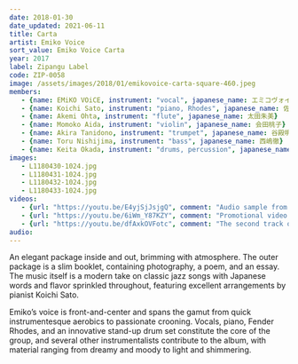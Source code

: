 ```yaml
---
date: 2018-01-30
date_updated: 2021-06-11
title: Carta
artist: Emiko Voice
sort_value: Emiko Voice Carta
year: 2017
label: Zipangu Label
code: ZIP-0058
image: /assets/images/2018/01/emikovoice-carta-square-460.jpeg
members:
   - {name: EMiKO VOiCE, instrument: "vocal", japanese_name: エミコヴォイス, url: "http://www.emikovoice.com"}
   - {name: Koichi Sato, instrument: "piano, Rhodes", japanese_name: 佐藤浩一}
   - {name: Akemi Ohta, instrument: "flute", japanese_name: 太田朱美}
   - {name: Momoko Aida, instrument: "violin", japanese_name: 会田桃子}
   - {name: Akira Tanidono, instrument: "trumpet", japanese_name: 谷殿明良}
   - {name: Toru Nishijima, instrument: "bass", japanese_name: 西嶋徹}
   - {name: Keita Okada, instrument: "drums, percussion", japanese_name: 岡田ケイタ}
images:
   - L1180430-1024.jpg
   - L1180431-1024.jpg
   - L1180432-1024.jpg
   - L1180433-1024.jpg
videos: 
   - {url: "https://youtu.be/E4yjSjJsjgQ", comment: "Audio sample from “The Days of Wine and Roses”, the first track on this album"}
   - {url: "https://youtu.be/6iWm_Y87KZY", comment: "Promotional video for this album"}
   - {url: "https://youtu.be/dfAxkOVFotc", comment: "The second track on this album, the Japanese folk song “Sanosa”, was recently featured on the 2021 compilation album The Rough Guide to Avant-Garde Japan"}
audio:
---
```

An elegant package inside and out, brimming with atmosphere. The outer package is a slim booklet, containing photography, a poem, and an essay. The music itself is a modern take on classic jazz songs with Japanese words and flavor sprinkled throughout, featuring excellent arrangements by pianist Koichi Sato.

Emiko’s voice is front-and-center and spans the gamut from quick instrumentesque aerobics to passionate crooning. Vocals, piano, Fender Rhodes, and an innovative stand-up drum set constitute the core of the group, and several other instrumentalists contribute to the album, with material ranging from dreamy and moody to light and shimmering.

